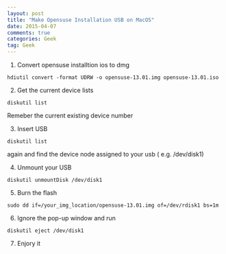 ```yaml
---
layout: post
title: "Make Opensuse Installation USB on MacOS"
date: 2015-04-07
comments: true
categories: Geek
tag: Geek
---
```


1. Convert opensuse installtion ios to dmg

``` 
hdiutil convert -format UDRW -o opensuse-13.01.img opensuse-13.01.iso
```

2. Get the current device lists

```
diskutil list

```
Remeber the current existing device number

3. Insert USB

```
diskutil list 

```

again and find the device node assigned to your usb ( e.g. /dev/disk1)

4. Unmount your USB

```
diskutil unmountDisk /dev/disk1
```

5. Burn the flash

```
sudo dd if=/your_img_location/opensuse-13.01.img of=/dev/rdisk1 bs=1m
```

6. Ignore the pop-up window and run

```
diskutil eject /dev/disk1
```

7. Enjory it
